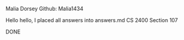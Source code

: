 Malia Dorsey
Github: Malia1434

Hello hello, I placed all answers into answers.md
CS 2400 Section 107

DONE
